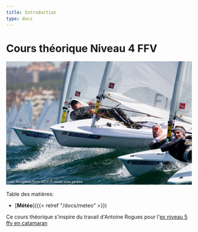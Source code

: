 ```yaml
---
title: Introduction
type: docs
---
```

# Cours théorique Niveau 4 FFV

![laser solo en compétition au portugal](/images/laser-solo.jpg)

Table des matières:
* [**Météo**]({{< relref "/docs/meteo" >}})

Ce cours théorique s'inspire du travail d'Antoine Rogues pour l'[ex niveau 5 ffv en catamaran](http://glenans.arogues.org/niveau5.pdf)

